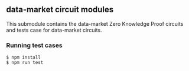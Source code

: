 ## data-market circuit modules

This submodule contains the data-market Zero Knowledge Proof circuits and tests case for data-market circuits.

  
### Running test cases

```
$ npm install
$ npm run test
```